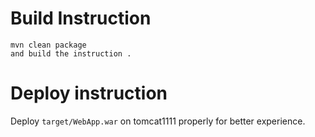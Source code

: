 

# Build Instruction


```
mvn clean package
and build the instruction .
```

# Deploy instruction

Deploy ```target/WebApp.war``` on tomcat1111 properly for better experience.

